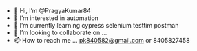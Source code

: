 - 👋 Hi, I’m @PragyaKumar84
- 👀 I’m interested in automation
- 🌱 I’m currently learning cypress selenium testtim postman
- 💞️ I’m looking to collaborate on ...
- 📫 How to reach me ... pk840582@gmail.com or 8405827458

<!---
PragyaKumar84/PragyaKumar84 is a ✨ special ✨ repository because its `README.md` (this file) appears on your GitHub profile.
You can click the Preview link to take a look at your changes.
--->
